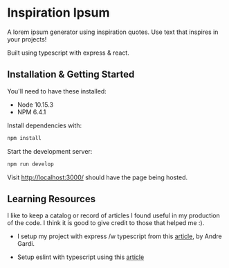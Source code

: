 # Inspiration Ipsum

A lorem ipsum generator using inspiration quotes. Use text that inspires in your projects!

Built using typescript with express & react.

## Installation & Getting Started

You'll need to have these installed:

- Node 10.15.3
- NPM 6.4.1

Install dependencies with:

```sh
npm install
```

Start the development server:

```sh
npm run develop
```

Visit [http://localhost:3000/](http://localhost:3000) should have the page being hosted.

## Learning Resources

I like to keep a catalog or record of articles I found useful in my production of the code. I think it is good to give credit to those that helped me :).

- I setup my project with express /w typescript from this [article](https://medium.com/javascript-in-plain-english/typescript-with-node-and-express-js-why-when-and-how-eb6bc73edd5d), by Andre Gardi.

- Setup eslint with typescript using this [article](https://javascriptplayground.com/typescript-eslint/)
